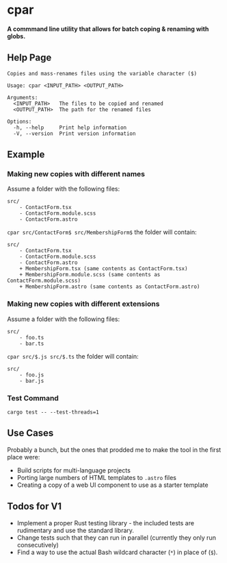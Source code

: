 # cpar
**A commmand line utility that allows for batch coping & renaming with globs.**

## Help Page
```
Copies and mass-renames files using the variable character ($)

Usage: cpar <INPUT_PATH> <OUTPUT_PATH>

Arguments:
  <INPUT_PATH>   The files to be copied and renamed
  <OUTPUT_PATH>  The path for the renamed files

Options:
  -h, --help     Print help information
  -V, --version  Print version information
```

## Example

### Making new copies with different names
Assume a folder with the following files:
```
src/
	- ContactForm.tsx
	- ContactForm.module.scss
	- ContactForm.astro
```

`cpar src/ContactForm$ src/MembershipForm$` the folder will contain:

```
src/
	- ContactForm.tsx
	- ContactForm.module.scss
	- ContactForm.astro
	+ MembershipForm.tsx (same contents as ContactForm.tsx)
	+ MembershipForm.module.scss (same contents as ContactForm.module.scss)
	+ MembershipForm.astro (same contents as ContactForm.astro)
```

### Making new copies with different extensions
Assume a folder with the following files:
```
src/
	- foo.ts
	- bar.ts
```

`cpar src/$.js src/$.ts` the folder will contain:

```
src/
	- foo.js
	- bar.js
```

### Test Command
`cargo test -- --test-threads=1`

## Use Cases
Probably a bunch, but the ones that prodded me to make the tool in the first place were:
- Build scripts for multi-language projects
- Porting large numbers of HTML templates to `.astro` files
- Creating a copy of a web UI component to use as a starter template

## Todos for V1 
- Implement a proper Rust testing library - the included tests are rudimentary and use the standard library.
- Change tests such that they can run in parallel (currently they only run consecutively)
- Find a way to use the actual Bash wildcard character (`*`) in place of (`$`).